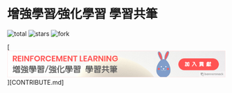 # 增強學習∕強化學習 學習共筆

![total](https://img.shields.io/github/downloads/atom/atom/total.svg)
![stars](https://img.shields.io/github/stars/badges/shields.svg?style=social&label=Stars)
![fork](https://img.shields.io/github/forks/badges/shields.svg?style=social&label=Fork)

[![歡迎加入協作貢獻](rl-learning-notes-logo.png)][CONTRIBUTE.md]